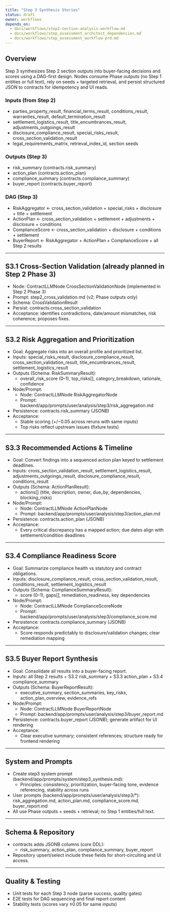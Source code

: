 ```yaml
---
title: "Step 3 Synthesis Stories"
status: draft
owner: workflows
depends_on:
  - docs/workflows/step2-section-analysis-workflow.md
  - docs/workflows/step_assessment_architect_dependencies.md
  - docs/workflows/step_assessment_workflow-prd.md
---
```


## Overview

Step 3 synthesizes Step 2 section outputs into buyer-facing decisions and scores using a DAG-first design. Nodes consume Phase outputs (no Step 1 entities or full text), rely on seeds + targeted retrieval, and persist structured JSON to contracts for idempotency and UI reads.

### Inputs (from Step 2)
- parties_property_result, financial_terms_result, conditions_result, warranties_result, default_termination_result
- settlement_logistics_result, title_encumbrances_result, adjustments_outgoings_result
- disclosure_compliance_result, special_risks_result, cross_section_validation_result
- legal_requirements_matrix, retrieval_index_id, section seeds

### Outputs (Step 3)
- risk_summary (contracts.risk_summary)
- action_plan (contracts.action_plan)
- compliance_summary (contracts.compliance_summary)
- buyer_report (contracts.buyer_report)

### DAG (Step 3)
- RiskAggregator ← cross_section_validation + special_risks + disclosure + title + settlement
- ActionPlan ← cross_section_validation + settlement + adjustments + disclosure + conditions
- ComplianceScore ← cross_section_validation + disclosure + conditions + settlement
- BuyerReport ← RiskAggregator + ActionPlan + ComplianceScore + all Step 2 results

---

## S3.1 Cross-Section Validation (already planned in Step 2 Phase 3)

- Node: ContractLLMNode CrossSectionValidationNode (implemented in Step 2 Phase 3)
- Prompt: step2_cross_validation.md (v2; Phase outputs only)
- Schema: CrossValidationResult
- Persist: contracts.cross_section_validation
- Acceptance: identifies contradictions, date/amount mismatches, risk coherence; proposes fixes.

---

## S3.2 Risk Aggregation and Prioritization

- Goal: Aggregate risks into an overall profile and prioritized list.
- Inputs: special_risks_result, disclosure_compliance_result, cross_section_validation_result, title_encumbrances_result, settlement_logistics_result
- Outputs (Schema: RiskSummaryResult):
  - overall_risk_score (0–1), top_risks[], category_breakdown, rationale, confidence
- Node/Prompt:
  - Node: ContractLLMNode RiskAggregatorNode
  - Prompt: backend/app/prompts/user/analysis/step3/risk_aggregation.md
- Persistence: contracts.risk_summary (JSONB)
- Acceptance:
  - Stable scoring (+/−0.05 across reruns with same inputs)
  - Top risks reflect upstream issues (fixture tests)

---

## S3.3 Recommended Actions & Timeline

- Goal: Convert findings into a sequenced action plan keyed to settlement deadlines.
- Inputs: cross_section_validation_result, settlement_logistics_result, adjustments_outgoings_result, disclosure_compliance_result, conditions_result
- Outputs (Schema: ActionPlanResult):
  - actions[] (title, description, owner, due_by, dependencies, blocking_risks)
- Node/Prompt:
  - Node: ContractLLMNode ActionPlanNode
  - Prompt: backend/app/prompts/user/analysis/step3/action_plan.md
- Persistence: contracts.action_plan (JSONB)
- Acceptance:
  - Every critical discrepancy has a mapped action; due dates align with settlement/condition deadlines

---

## S3.4 Compliance Readiness Score

- Goal: Summarize compliance health vs statutory and contract obligations.
- Inputs: disclosure_compliance_result, cross_section_validation_result, conditions_result, settlement_logistics_result
- Outputs (Schema: ComplianceSummaryResult):
  - score (0–1), gaps[], remediation_readiness, key dependencies
- Node/Prompt:
  - Node: ContractLLMNode ComplianceScoreNode
  - Prompt: backend/app/prompts/user/analysis/step3/compliance_score.md
- Persistence: contracts.compliance_summary (JSONB)
- Acceptance:
  - Score responds predictably to disclosure/validation changes; clear remediation mapping

---

## S3.5 Buyer Report Synthesis

- Goal: Consolidate all results into a buyer-facing report.
- Inputs: all Step 2 results + S3.2 risk_summary + S3.3 action_plan + S3.4 compliance_summary
- Outputs (Schema: BuyerReportResult):
  - executive_summary, section_summaries, key_risks, action_plan_overview, evidence_refs
- Node/Prompt:
  - Node: ContractLLMNode BuyerReportNode
  - Prompt: backend/app/prompts/user/analysis/step3/buyer_report.md
- Persistence: contracts.buyer_report (JSONB); generate artifact for UI rendering
- Acceptance:
  - Clear executive summary; consistent references; structure ready for frontend rendering

---

## System and Prompts

- Create step3 system prompt (backend/app/prompts/system/step3_synthesis.md):
  - Principles: consistency, prioritization, buyer-facing tone, evidence referencing, stability across runs
- User prompts (backend/app/prompts/user/analysis/step3/*): risk_aggregation.md, action_plan.md, compliance_score.md, buyer_report.md
- All use Phase outputs + seeds + retrieval; no Step 1 entities/full text.

---

## Schema & Repository

- contracts adds JSONB columns (core DDL):
  - risk_summary, action_plan, compliance_summary, buyer_report
- Repository upsert/select include these fields for short-circuiting and UI access.

---

## Quality & Testing

- Unit tests for each Step 3 node (parse success, quality gates)
- E2E tests for DAG sequencing and final report content
- Stability tests (scores vary ≤0.05 for same inputs)


